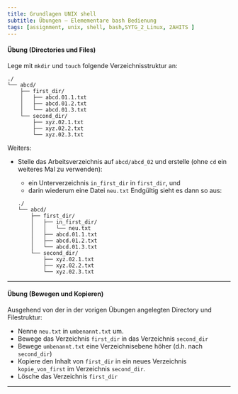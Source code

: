 ```yaml
---
title: Grundlagen UNIX shell
subtitle: Übungen – Elemementare bash Bedienung
tags: [assignment, unix, shell, bash,SYTG_2_Linux, 2AHITS ]
---
```


#### Übung (Directories und Files)

Lege mit `mkdir` und `touch` folgende Verzeichnisstruktur an:

```
./
└── abcd/
    ├── first_dir/
    │   ├── abcd.01.1.txt
    │   ├── abcd.01.2.txt
    │   └── abcd.01.3.txt
    └── second_dir/
        ├── xyz.02.1.txt
        ├── xyz.02.2.txt
        └── xyz.02.3.txt
```

Weiters:

- Stelle das Arbeitsverzeichnis auf `abcd/abcd_02` und erstelle (ohne `cd` ein weiteres Mal zu verwenden):

  - ein Unterverzeichnis `in_first_dir`  in `first_dir`, und
  - darin wiederum eine Datei `neu.txt`
    Endgültig sieht es dann so aus:

  ```
  ./
  └── abcd/
      ├── first_dir/
      │   ├── in_first_dir/
      │   │   └── neu.txt
      │   ├── abcd.01.1.txt
      │   ├── abcd.01.2.txt
      │   └── abcd.01.3.txt
      └── second_dir/
          ├── xyz.02.1.txt
          ├── xyz.02.2.txt
          └── xyz.02.3.txt
  ```

---

#### Übung (Bewegen und Kopieren)

Ausgehend von der in der vorigen Übungen angelegten Directory und Filestruktur:

- Nenne `neu.txt` in `umbenannt.txt`  um.
- Bewege das Verzeichnis `first_dir` in das Verzeichnis `second_dir`
- Bewege `umbenannt.txt` eine Verzeichnisebene höher (d.h. nach `second_dir`)
- Kopiere den Inhalt von `first_dir` in ein neues Verzeichnis `kopie_von_first` im Verzeichnis `second_dir`.
- Lösche das Verzeichnis `first_dir`

---

